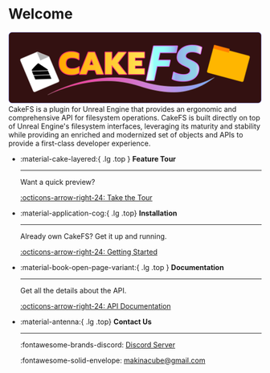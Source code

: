 # Welcome
![CakeFS](/img/home/BannerMiniRounded.png)
CakeFS is a plugin for Unreal Engine that provides an ergonomic and comprehensive API for filesystem operations. CakeFS is built directly on top of Unreal Engine's filesystem interfaces, leveraging its maturity and stability while providing an enriched and modernized set of objects and APIs to provide a first-class developer experience.

<div class="grid cards" markdown>

-   :material-cake-layered:{ .lg .top } __Feature Tour__ 

    ---

    Want a quick preview? 

    [:octicons-arrow-right-24: Take the Tour](/tour/)

-   :material-application-cog:{ .lg .top}  __Installation__

    ---

    Already own CakeFS? Get it up and running.


    [:octicons-arrow-right-24: Getting Started ](/getting-started/installation/)

-   :material-book-open-page-variant:{ .lg .top } __Documentation__

    ---

    Get all the details about the API.

    [:octicons-arrow-right-24: API Documentation](/core-api/overview/)

-   :material-antenna:{ .lg .top} __Contact Us__

    ---
    :fontawesome-brands-discord: [Discord Server](https://discord.gg/sjnVsmMU9A)

    :fontawesome-solid-envelope: [makinacube@gmail.com](mailto:makinacube@gmail.com)

</div>